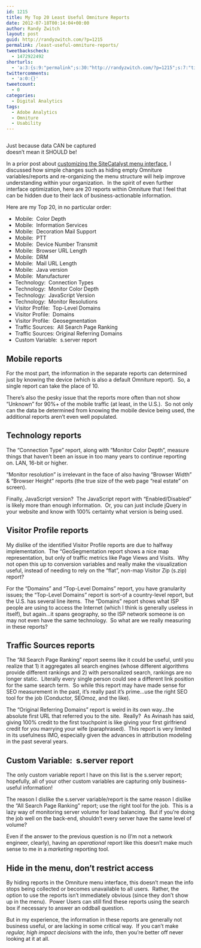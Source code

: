 ```yaml
---
id: 1215
title: My Top 20 Least Useful Omniture Reports
date: 2012-07-18T00:14:04+00:00
author: Randy Zwitch
layout: post
guid: http://randyzwitch.com/?p=1215
permalink: /least-useful-omniture-reports/
tweetbackscheck:
  - 1472922492
shorturls:
  - 'a:3:{s:9:"permalink";s:30:"http://randyzwitch.com/?p=1215";s:7:"tinyurl";s:26:"http://tinyurl.com/7l2m3uc";s:4:"isgd";s:19:"http://is.gd/ELlZ3p";}'
twittercomments:
  - 'a:0:{}'
tweetcount:
  - 0
categories:
  - Digital Analytics
tags:
  - Adobe Analytics
  - Omniture
  - Usability
---
```

<div id="attachment_1233" style="width: 272px" class="wp-caption alignright">
  <img class="size-medium wp-image-1233" title="data-squirrel" src="http://i1.wp.com/randyzwitch.com/wp-content/uploads/2012/07/data-squirrel-262x300.png?fit=262%2C300" alt="" srcset="http://i1.wp.com/randyzwitch.com/wp-content/uploads/2012/07/data-squirrel.png?resize=262%2C300 262w, http://i1.wp.com/randyzwitch.com/wp-content/uploads/2012/07/data-squirrel.png?resize=131%2C150 131w, http://i1.wp.com/randyzwitch.com/wp-content/uploads/2012/07/data-squirrel.png?w=362 362w" sizes="(max-width: 262px) 100vw, 262px" data-recalc-dims="1" />
  
  <p class="wp-caption-text">
    Just because data CAN be captured doesn&#8217;t mean it SHOULD be!
  </p>
</div>

In a prior post about [customizing the SiteCatalyst menu interface](http://randyzwitch.com/customize-adobe-sitecatalyst-menu/ "For maximum user understanding, customize the SiteCatalyst menu"), I discussed how simple changes such as hiding empty Omniture variables/reports and re-organizing the menu structure will help improve understanding within your organization.  In the spirit of even further interface optimization, here are 20 reports within Omniture that I feel that can be hidden due to their lack of business-actionable information.

<!--more-->

Here are my Top 20, in no particular order:

  * Mobile:  Color Depth
  * Mobile:  Information Services
  * Mobile:  Decoration Mail Support
  * Mobile:  PTT
  * Mobile:  Device Number Transmit
  * Mobile:  Browser URL Length
  * Mobile:  DRM
  * Mobile:  Mail URL Length
  * Mobile:  Java version
  * Mobile:  Manufacturer
  * Technology:  Connection Types
  * Technology:  Monitor Color Depth
  * Technology:  JavaScript Version
  * Technology:  Monitor Resolutions
  * Visitor Profile:  Top-Level Domains
  * Visitor Profile:  Domains
  * Visitor Profile:  Geosegmentation
  * Traffic Sources:  All Search Page Ranking
  * Traffic Sources: Original Referring Domains
  * Custom Variable:  s.server report

## Mobile reports

For the most part, the information in the separate reports can determined just by knowing the device (which is also a default Omniture report).  So, a single report can take the place of 10.

There&#8217;s also the pesky issue that the reports more often than not show &#8220;Unknown&#8221; for 90%+ of the mobile traffic (at least, in the U.S.).  So not only can the data be determined from knowing the mobile device being used, the additional reports aren&#8217;t even well populated.

## Technology reports

The &#8220;Connection Type&#8221; report, along with &#8220;Monitor Color Depth&#8221;, measure things that haven&#8217;t been an issue in too many years to continue reporting on. LAN, 16-bit or higher.

&#8220;Monitor resolution&#8221; is irrelevant in the face of also having &#8220;Browser Width&#8221; & &#8220;Browser Height&#8221; reports (the true size of the web page &#8220;real estate&#8221; on screen).

Finally, JavaScript version?  The JavaScript report with &#8220;Enabled/Disabled&#8221; is likely more than enough information.  Or, you can just include jQuery in your website and know with 100% certainty what version is being used.
  

  


## Visitor Profile reports

My dislike of the identified Visitor Profile reports are due to halfway implementation.  The &#8220;GeoSegmentation report shows a nice map representation, but only of traffic metrics like Page Views and Visits.  Why not open this up to conversion variables and really make the visualization useful, instead of needing to rely on the &#8220;flat&#8221;, non-map Visitor Zip (s.zip) report?

For the &#8220;Domains&#8221; and &#8220;Top-Level Domains&#8221; report, you have granularity issues; the &#8220;Top-Level Domains&#8221; report is sort-of a country-level report, but the U.S. has several line items.  The &#8220;Domains&#8221; report shows what ISP people are using to access the Internet (which I think is generally useless in itself), but again&#8230;it spans geography, so the ISP network someone is on may not even have the same technology.  So what are we really measuring in these reports?

## Traffic Sources reports

The &#8220;All Search Page Ranking&#8221; report seems like it could be useful, until you realize that 1) it aggregates all search engines (whose different algorithms provide different rankings and 2) with personalized search, rankings are no longer static.  Literally every single person could see a different link position for the same search term.  So while this report may have made sense for SEO measurement in the past, it&#8217;s really past it&#8217;s prime&#8230;use the right SEO tool for the job (Conductor, SEOmoz, and the like).

The &#8220;Original Referring Domains&#8221; report is weird in its own way&#8230;the absolute first URL that referred you to the site.  Really?  As Avinash has said, giving 100% credit to the first touchpoint is like giving your first girlfriend credit for you marrying your wife (paraphrased).  This report is very limited in its usefulness IMO, especially given the advances in attribution modeling in the past several years.

## Custom Variable:  s.server report

The only custom variable report I have on this list is the s.server report; hopefully, all of your other custom variables are capturing only business-useful information!

The reason I dislike the s.server variable/report is the same reason I dislike the &#8220;All Search Page Ranking&#8221; report; use the right tool for the job.  This is a lazy way of monitoring server volume for load balancing.  But if you&#8217;re doing the job well on the back-end, shouldn&#8217;t every server have the same level of volume?

Even if the answer to the previous question is no (I&#8217;m not a network engineer, clearly), having an _operational_ report like this doesn&#8217;t make much sense to me in a _marketing_ reporting tool.

## Hide in the menu, don&#8217;t restrict access

By hiding reports in the Omniture menu interface, this doesn&#8217;t mean the info stops being collected or becomes unavailable to all users.  Rather, the option to use the reports isn&#8217;t immediately obvious (since they don&#8217;t show up in the menu).  Power Users can still find these reports using the search box if necessary to answer an oddball question.

But in my experience, the information in these reports are generally not business useful, or are lacking in some critical way.  If you can&#8217;t make _regular, high impact decisions_ with the info, then you&#8217;re better off never looking at it at all.
